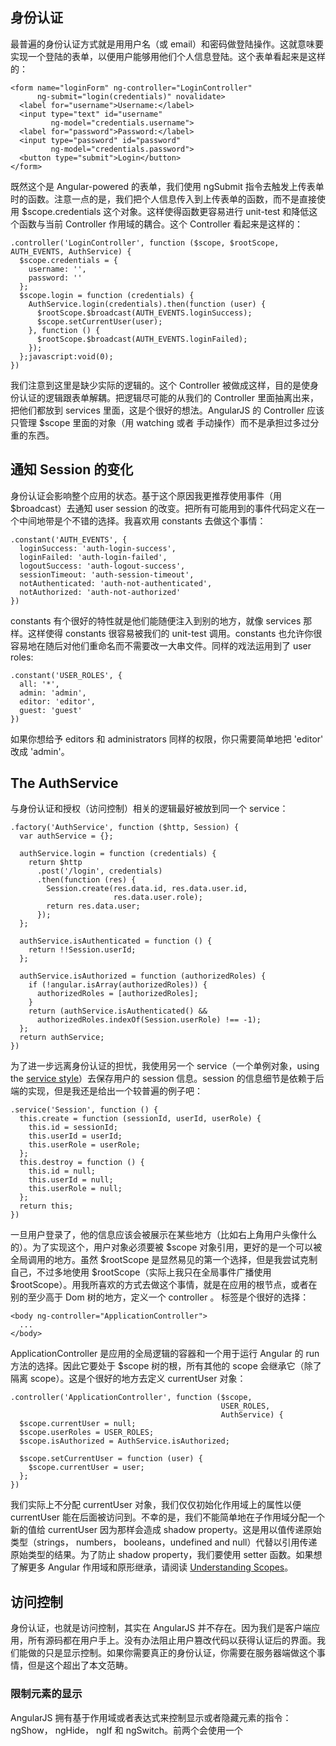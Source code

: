 ## 身份认证 ##
最普遍的身份认证方式就是用用户名（或 email）和密码做登陆操作。这就意味要实现一个登陆的表单，以便用户能够用他们个人信息登陆。这个表单看起来是这样的：

    <form name="loginForm" ng-controller="LoginController"
          ng-submit="login(credentials)" novalidate>
      <label for="username">Username:</label>
      <input type="text" id="username"
             ng-model="credentials.username">
      <label for="password">Password:</label>
      <input type="password" id="password"
             ng-model="credentials.password">
      <button type="submit">Login</button>
    </form>


既然这个是 Angular-powered 的表单，我们使用 ngSubmit 指令去触发上传表单时的函数。注意一点的是，我们把个人信息传入到上传表单的函数，而不是直接使用 $scope.credentials 这个对象。这样使得函数更容易进行 unit-test 和降低这个函数与当前 Controller 作用域的耦合。这个 Controller 看起来是这样的：

    .controller('LoginController', function ($scope, $rootScope, AUTH_EVENTS, AuthService) {
      $scope.credentials = {
        username: '',
        password: ''
      };
      $scope.login = function (credentials) {
        AuthService.login(credentials).then(function (user) {
          $rootScope.$broadcast(AUTH_EVENTS.loginSuccess);
          $scope.setCurrentUser(user);
        }, function () {
          $rootScope.$broadcast(AUTH_EVENTS.loginFailed);
        });
      };javascript:void(0);
    })

我们注意到这里是缺少实际的逻辑的。这个 Controller 被做成这样，目的是使身份认证的逻辑跟表单解耦。把逻辑尽可能的从我们的 Controller 里面抽离出来，把他们都放到 services 里面，这是个很好的想法。AngularJS 的 Controller 应该只管理 $scope 里面的对象（用 watching 或者 手动操作）而不是承担过多过分重的东西。

## 通知 Session 的变化 ##
身份认证会影响整个应用的状态。基于这个原因我更推荐使用事件（用 $broadcast）去通知 user session 的改变。把所有可能用到的事件代码定义在一个中间地带是个不错的选择。我喜欢用 constants 去做这个事情：

    .constant('AUTH_EVENTS', {
      loginSuccess: 'auth-login-success',
      loginFailed: 'auth-login-failed',
      logoutSuccess: 'auth-logout-success',
      sessionTimeout: 'auth-session-timeout',
      notAuthenticated: 'auth-not-authenticated',
      notAuthorized: 'auth-not-authorized'
    })

constants 有个很好的特性就是他们能随便注入到别的地方，就像 services 那样。这样使得 constants 很容易被我们的 unit-test 调用。constants 也允许你很容易地在随后对他们重命名而不需要改一大串文件。同样的戏法运用到了 user roles:

    .constant('USER_ROLES', {
      all: '*',
      admin: 'admin',
      editor: 'editor',
      guest: 'guest'
    })

如果你想给予 editors 和 administrators 同样的权限，你只需要简单地把 'editor' 改成 'admin'。

## The AuthService ##
与身份认证和授权（访问控制）相关的逻辑最好被放到同一个 service：

    .factory('AuthService', function ($http, Session) {
      var authService = {};
 
      authService.login = function (credentials) {
        return $http
          .post('/login', credentials)
          .then(function (res) {
            Session.create(res.data.id, res.data.user.id,
                           res.data.user.role);
            return res.data.user;
          });
      };
 
      authService.isAuthenticated = function () {
        return !!Session.userId;
      };
 
      authService.isAuthorized = function (authorizedRoles) {
        if (!angular.isArray(authorizedRoles)) {
          authorizedRoles = [authorizedRoles];
        }
        return (authService.isAuthenticated() &&
          authorizedRoles.indexOf(Session.userRole) !== -1);
      };
      return authService;
    })

为了进一步远离身份认证的担忧，我使用另一个 service（一个单例对象，using the [service style][1]）去保存用户的 session 信息。session 的信息细节是依赖于后端的实现，但是我还是给出一个较普遍的例子吧：

    .service('Session', function () {
      this.create = function (sessionId, userId, userRole) {
        this.id = sessionId;
        this.userId = userId;
        this.userRole = userRole;
      };
      this.destroy = function () {
        this.id = null;
        this.userId = null;
        this.userRole = null;
      };
      return this;
    })

一旦用户登录了，他的信息应该会被展示在某些地方（比如右上角用户头像什么的）。为了实现这个，用户对象必须要被 $scope 对象引用，更好的是一个可以被全局调用的地方。虽然 $rootScope 是显然易见的第一个选择，但是我尝试克制自己，不过多地使用 $rootScope（实际上我只在全局事件广播使用 $rootScope）。用我所喜欢的方式去做这个事情，就是在应用的根节点，或者在别的至少高于 Dom 树的地方，定义一个 controller 。<body> 标签是个很好的选择：

    <body ng-controller="ApplicationController">
      ...
    </body>

ApplicationController 是应用的全局逻辑的容器和一个用于运行 Angular 的 run 方法的选择。因此它要处于 $scope 树的根，所有其他的 scope 会继承它（除了隔离 scope）。这是个很好的地方去定义 currentUser 对象：

    .controller('ApplicationController', function ($scope,
                                                   USER_ROLES,
                                                   AuthService) {
      $scope.currentUser = null;
      $scope.userRoles = USER_ROLES;
      $scope.isAuthorized = AuthService.isAuthorized;
 
      $scope.setCurrentUser = function (user) {
        $scope.currentUser = user;
      };
    })

我们实际上不分配 currentUser 对象，我们仅仅初始化作用域上的属性以便 currentUser 能在后面被访问到。不幸的是，我们不能简单地在子作用域分配一个新的值给 currentUser 因为那样会造成 shadow property。这是用以值传递原始类型（strings， numbers， booleans，undefined and null）代替以引用传递原始类型的结果。为了防止 shadow property，我们要使用 setter 函数。如果想了解更多 Angular 作用域和原形继承，请阅读 [Understanding Scopes][2]。

## 访问控制 ##
身份认证，也就是访问控制，其实在 AngularJS 并不存在。因为我们是客户端应用，所有源码都在用户手上。没有办法阻止用户篡改代码以获得认证后的界面。我们能做的只是显示控制。如果你需要真正的身份认证，你需要在服务器端做这个事情，但是这个超出了本文范畴。

### 限制元素的显示 ###
AngularJS 拥有基于作用域或者表达式来控制显示或者隐藏元素的指令： ngShow， ngHide， ngIf 和 ngSwitch。前两个会使用一个 <style> 属性去隐藏元素，但是后两个会从 DOM 移除元素。

第一种方式，也就是隐藏元素，最好用于表达式频繁改变并且没有包含过多的模板逻辑和作用域引用的元素上。原因是在隐藏的元素里，这些元素的模板逻辑仍然会在每个 digest 循环里重新计算，使得应用性能下降。第二种方式，移除元素，也会移除所有在这个元素上的 handler 和作用域绑定。改变 DOM 对于浏览器来说是很大工作量的（在某些场景，和 ngShow/ngHide 对比），但是在很多时候这种代价是值得的。因为用户访问信息不会经常改变，使用 ngIf 或 ngShow 是最好的选择：

    <div ng-if="currentUser">Welcome, {{ currentUser.name }}</div>
    <div ng-if="isAuthorized(userRoles.admin)">You're admin.</div>
    <div ng-switch on="currentUser.role">
      <div ng-switch-when="userRoles.admin">You're admin.</div>
      <div ng-switch-when="userRoles.editor">You're editor.</div>
      <div ng-switch-default>You're something else.</div>
    </div>

### 限制路由访问 ###
很多时候你会想让整个网页都不能被访问，而不是仅仅隐藏一个元素。如果可以再路由（在UI Router 里，路由也叫状态）使用一种自定义的数据结构，我们就可以明确哪些用户角色可以被允许访问哪些内容。下面这个例子使用 [UI Router][3] 的风格，但是这些同样适用于 ngRoute。

    .config(function ($stateProvider, USER_ROLES) {
      $stateProvider.state('dashboard', {
        url: '/dashboard',
        templateUrl: 'dashboard/index.html',
        data: {
          authorizedRoles: [USER_ROLES.admin, USER_ROLES.editor]
        }
      });
    })

下一步，我们需要检查每次路由变化（就是用户跳转到其他页面的时候）。这需要监听 $routeChangStart（ngRoute 里的）或者 $stateChangeStart（UI Router 里的）事件：

    .run(function ($rootScope, AUTH_EVENTS, AuthService) {
      $rootScope.$on('$stateChangeStart', function (event, next) {
        var authorizedRoles = next.data.authorizedRoles;
        if (!AuthService.isAuthorized(authorizedRoles)) {
          event.preventDefault();
          if (AuthService.isAuthenticated()) {
            // user is not allowed
            $rootScope.$broadcast(AUTH_EVENTS.notAuthorized);
          } else {
            // user is not logged in
            $rootScope.$broadcast(AUTH_EVENTS.notAuthenticated);
          }
        }
      });
    })

## Session 时效 ##
身份认证多半是服务器端的事情。无论你用什么实现方式，你的后端会对用户信息做真正的验证和处理诸如 Session 时效和访问控制的处理。这意味着你的 API 会有时返回一些认证错误。标准的错误码就是 HTTP 状态吗。普遍使用这些错误码：

 -  401 Unauthorized — The user is not logged in
 -  403 Forbidden — The user is logged in but isn’t allowed access
 - 419 Authentication Timeout (non standard) — Session has expired
 - 440 Login Timeout (Microsoft only) — Session has expired

后两种不是标准内容，但是可能广泛应用。最好的官方的判断 session 过期的错误码是 401。无论怎样，你的登陆对话框都应该在 API 返回 401， 419， 440 或者 403 的时候马上显示出来。总的来说，我们想广播和基于这些 HTTP 返回码的时间，为此我们在 $httpProvider 增加一个拦截器：

    .config(function ($httpProvider) {
      $httpProvider.interceptors.push([
        '$injector',
        function ($injector) {
          return $injector.get('AuthInterceptor');
        }
      ]);
    })
    .factory('AuthInterceptor', function ($rootScope, $q,
                                          AUTH_EVENTS) {
      return {
        responseError: function (response) { 
          $rootScope.$broadcast({
            401: AUTH_EVENTS.notAuthenticated,
            403: AUTH_EVENTS.notAuthorized,
            419: AUTH_EVENTS.sessionTimeout,
            440: AUTH_EVENTS.sessionTimeout
          }[response.status], response);
          return $q.reject(response);
        }
      };
    })

这只是一个认证拦截器的简单实现。有个很棒的[项目][4]在 Github ，它做了相同的事情，并且使用了 httpBuffer 服务。当返回 HTTP 错误码时，它会阻止用户进一步的请求，直到用户再次登录，然后继续这个请求。

### 登录对话框指令 ###
当一个 session 过期了，我们需要用户重新进入他的账号。为了防止他丢失他当前的工作，最好的方法就是弹出登录登录对话框，而不是跳转到登录页面。这个对话框需要监听 notAuthenticated 和 sessionTimeout 事件，所以当其中一个事件被触发了，对话框就要打开：

    .directive('loginDialog', function (AUTH_EVENTS) {
      return {
        restrict: 'A',
        template: '<div ng-if="visible"
                        ng-include="\'login-form.html\'">',
        link: function (scope) {
          var showDialog = function () {
            scope.visible = true;
          };
  
          scope.visible = false;
          scope.$on(AUTH_EVENTS.notAuthenticated, showDialog);
          scope.$on(AUTH_EVENTS.sessionTimeout, showDialog)
        }
      };
    })

只要你喜欢，这个对话框可以随便扩展。主要的思想是重用已存在的登陆表单模板和 LoginController。你需要在每个页面写上如下的代码：

    <div login-dialog ng-if="!isLoginPage"></div>

注意 isLoginPage 检查。一个失败了的登陆会触发 notAuthenticated 时间，但我们不想在登陆页面显示这个对话框，因为这很多余和奇怪。这就是为什么我们不把登陆对话框也放在登陆页面的原因。所以在 ApplicationController 里定义一个 $scope.isLoginPage 是合理的。

## 保存用户状态 ##
在用户刷新他们的页面，依旧保存已登陆的用户信息是单页应用认证里面狡猾的一个环节。因为所有状态都存在客户端，刷新会清空用户信息。为了修复这个问题，我通常实现一个会返回已登陆的当前用户的数据的 API （比如 /profile），这个 API 会在 AngularJS 应用启动（比如在 "run" 函数）。然后用户数据会被保存在 Session 服务或者 $rootScope，就像用户已经登陆后的状态。或者，你可以把用户数据直接嵌入到 index.html，这样就不用额外的请求了。第三种方式就是把用户数据存在 cookie 或者 LocalStorage，但这会使得登出或者清空用户数据变得困难一点。

## 最后…… ##
鄙人才疏学浅，一点点经验，这是一篇翻译的文章，如有谬误，欢迎指正。

[huangruichang][5]

### 参考阅读 ###

 -  [Techniques for authentication in AngularJS applications][6]


  [1]: https://gist.github.com/Mithrandir0x/3639232
  [2]: https://github.com/angular/angular.js/wiki/Understanding-Scopes
  [3]: https://github.com/angular-ui/ui-router
  [4]: https://github.com/witoldsz/angular-http-auth
  [5]: https://coding.net/u/huangruichang
  [6]: https://medium.com/opinionated-angularjs/techniques-for-authentication-in-angularjs-applications-7bbf0346acec